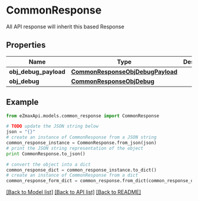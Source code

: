 # CommonResponse

All API response will inherit this based Response

## Properties

Name | Type | Description | Notes
------------ | ------------- | ------------- | -------------
**obj_debug_payload** | [**CommonResponseObjDebugPayload**](CommonResponseObjDebugPayload.md) |  | 
**obj_debug** | [**CommonResponseObjDebug**](CommonResponseObjDebug.md) |  | [optional] 

## Example

```python
from eZmaxApi.models.common_response import CommonResponse

# TODO update the JSON string below
json = "{}"
# create an instance of CommonResponse from a JSON string
common_response_instance = CommonResponse.from_json(json)
# print the JSON string representation of the object
print CommonResponse.to_json()

# convert the object into a dict
common_response_dict = common_response_instance.to_dict()
# create an instance of CommonResponse from a dict
common_response_form_dict = common_response.from_dict(common_response_dict)
```
[[Back to Model list]](../README.md#documentation-for-models) [[Back to API list]](../README.md#documentation-for-api-endpoints) [[Back to README]](../README.md)


